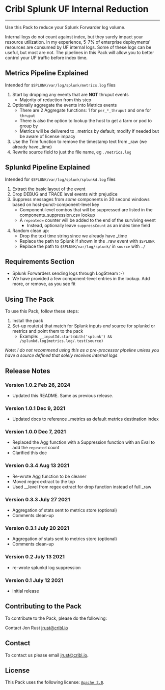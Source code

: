 # Cribl Splunk UF Internal Reduction
----

Use this Pack to reduce your Splunk Forwarder log volume.

Internal logs do not count against index, but they surely impact your resource utilization. In my experience, 5-7% of enterprise deployments' resources are consumed by UF internal logs. Some of these logs can be useful, but most are not. The pipelines in this Pack will allow you to better control your UF traffic before index time.

## Metrics Pipeline Explained

Intended for `$SPLUNK/var/log/splunk/metrics.log` files

1. Start by dropping any events that are **NOT** thruput events
    * Majority of reduction from this step
2. Optionally aggregate the events into Metrics events
    * There are 2 Aggregate functions: 1 for `per_*_thruput` and one for `thruput`
    * There is also the option to lookup the host to get a farm or pod to group by
    * Metrics will be delivered to _metrics by default; modify if needed but be aware of license impacy
3. Use the Trim function to remove the timestamp text from _raw (we already have _time)
4. Rewrite source field to just the file name, eg `./metrics.log`

## Splunkd Pipeline Explained

Intended for `$SPLUNK/var/log/splunk/splunkd.log` files

1. Extract the basic layout of the event
2. Drop DEBUG and TRACE level events with prejudice
3. Suppress messages from *some* components in 30 second windows based on host-punct-component-level key
    * Component-level combos that will be suppressed are listed in the components_suppression.csv lookup
    * A `repeated=` counter will be added to the end of the surviving event
        - Instead, optionally leave `suppressCount` as an index time field
4. Random clean up:
    * Drop the text time string since we already have _time
    * Replace the path to Splunk if shown in the _raw event with `$SPLUNK`
    * Replace the path to `$SPLUNK/var/log/splunk/` in `source` with `./`


## Requirements Section

* Splunk Forwarders sending logs through LogStream :-)
* We have provided a few component-level entries in the lookup. Add more, or remove, as you see fit

## Using The Pack

To use this Pack, follow these steps:

1. Install the pack
2. Set-up route(s) that match for Splunk inputs *and* source for splunkd or metrics and point them to the pack
    * Example: `__inputId.startsWith('splunk') && /splunkd.log|metrics.log/.test(source)`
    
*Note: I do not recommend using this as a pre-processor pipeline unless you have a source defined that solely receives internal logs*

## Release Notes

### Version 1.0.2 Feb 26, 2024

* Updated this README. Same as previous release.

### Version 1.0.1 Dec 9, 2021

* Updated docs to reference _metrics as default metrics destination index

### Version 1.0.0 Dec 7, 2021

* Replaced the Agg function with a Suppression function with an Eval to add the `repeated` count 
* Clarified this doc

### Version 0.3.4 Aug 13 2021

* Re-wrote Agg function to be cleaner
* Moved regex extract to the top
* Used __level from regex extract for drop function instead of full _raw

### Version 0.3.3 July 27 2021

* Aggregation of stats sent to metrics store (optional)
* Comments clean-up

### Version 0.3.1 July 20 2021

* Aggregation of stats sent to metrics store (optional)
* Comments clean-up

### Version 0.2 July 13 2021

* re-wrote splunkd log suppression

### Version 0.1 July 12 2021

* initial release

## Contributing to the Pack
To contribute to the Pack, please do the following:

Contact Jon Rust <jrust@cribl.io>


## Contact
To contact us please email <jrust@cribl.io>.


## License
This Pack uses the following license: [`Apache 2.0`](https://github.com/criblio/appscope/blob/master/LICENSE).
